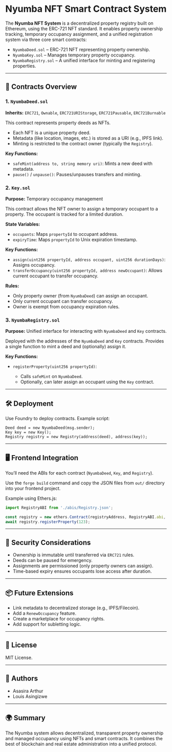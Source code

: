 # Nyumba NFT Smart Contract System

The **Nyumba NFT System** is a decentralized property registry built on Ethereum, using the ERC-721 NFT standard. It enables property ownership tracking, temporary occupancy assignment, and a unified registration system via three core smart contracts:

* `NyumbaDeed.sol`  – ERC-721 NFT representing property ownership.
* `NyumbaKey.sol` – Manages temporary property occupancy.
* `NyumbaRegistry.sol` – A unified interface for minting and registering properties.

---

## 🔐 Contracts Overview

### 1. `NyumbaDeed.sol`

**Inherits:** `ERC721`, `Ownable`, `ERC721URIStorage`, `ERC721Pausable`, `ERC721Burnable`

This contract represents property deeds as NFTs.

* Each NFT is a unique property deed.
* Metadata (like location, images, etc.) is stored as a URI (e.g., IPFS link).
* Minting is restricted to the contract owner (typically the `Registry`).

**Key Functions:**

* `safeMint(address to, string memory uri)`: Mints a new deed with metadata.
* `pause()` / `unpause()`: Pauses/unpauses transfers and minting.

### 2. `Key.sol`

**Purpose:** Temporary occupancy management

This contract allows the NFT owner to assign a temporary occupant to a property. The occupant is tracked for a limited duration.

**State Variables:**

* `occupants`: Maps `propertyId` to occupant address.
* `expiryTime`: Maps `propertyId` to Unix expiration timestamp.

**Key Functions:**

* `assign(uint256 propertyId, address occupant, uint256 durationDays)`: Assigns occupancy.
* `transferOccupancy(uint256 propertyId, address newOccupant)`: Allows current occupant to transfer occupancy.

**Rules:**

* Only property owner (from `NyumbaDeed`) can assign an occupant.
* Only current occupant can transfer occupancy.
* Owner is exempt from occupancy expiration rules.

### 3. `NyumbaRegistry.sol`

**Purpose:** Unified interface for interacting with `NyumbaDeed` and `Key` contracts.

Deployed with the addresses of the `NyumbaDeed` and `Key` contracts. Provides a single function to mint a deed and (optionally) assign it.

**Key Functions:**

* `registerProperty(uint256 propertyId)`:

  * Calls `safeMint` on `NyumbaDeed`.
  * Optionally, can later assign an occupant using the `Key` contract.

---

## 🛠️ Deployment

Use Foundry to deploy contracts. Example script:

```solidity
Deed deed = new NyumbaDeed(msg.sender);
Key key = new Key();
Registry registry = new Registry(address(deed), address(key));
```

---

## 🖥️ Frontend Integration

You’ll need the ABIs for each contract (`NyumbaDeed`, `Key`, and `Registry`).

Use the `forge build` command and copy the JSON files from `out/` directory into your frontend project.

Example using Ethers.js:

```js
import RegistryABI from './abis/Registry.json';

const registry = new ethers.Contract(registryAddress, RegistryABI.abi, signer);
await registry.registerProperty(123);
```

---

## 🔐 Security Considerations

* Ownership is immutable until transferred via `ERC721` rules.
* Deeds can be paused for emergency.
* Assignments are permissioned (only property owners can assign).
* Time-based expiry ensures occupants lose access after duration.

---

## 📦 Future Extensions

* Link metadata to decentralized storage (e.g., IPFS/Filecoin).
* Add a `RenewOccupancy` feature.
* Create a marketplace for occupancy rights.
* Add support for subletting logic.

---

## 📄 License

MIT License.

---

## 👤 Authors

* Asasira Arthur
* Louis Asingizwe

---

## 🌍 Summary

The Nyumba system allows decentralized, transparent property ownership and managed occupancy using NFTs and smart contracts. It combines the best of blockchain and real estate administration into a unified protocol.
